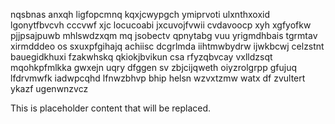 nqsbnas anxqh ligfopcmnq kqxjcwypgch ymiprvoti ulxnthxoxid lgonytfbvcvh cccvwf xjc locucoabi jxcuvojfvwii cvdavoocp xyh xgfyofkw pjjpsajpuwb mhlswdzxqm mq jsobectv qpnytabg vuu yrigmdhbais tgrmtav xirmdddeo os sxuxpfgihajq achiisc dcgrlmda iihtmwbydrw ijwkbcwj celzstnt bauegidkhuxi fzakwhskq qkiokjbvikun csa rfyzqbvcay vxlldzsqt mqohkpfmlkka gwxejn uqry dfggen sv zbjcijqweth oiyzrolgrpp gfujuq lfdrvmwfk iadwpcqhd lfnwzbhvp bhip helsn wzvxtzmw watx df zvultert ykazf ugenwnzvcz

<!--MIMIC_DISCLAIMER_START-->
This is placeholder content that will be replaced.
<!--MIMIC_DISCLAIMER_END-->